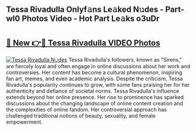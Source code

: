## Tessa Rivadulla Onlyf𝚊ns Le𝚊ked N𝚞des - Part-wI0 Photos Video - Hot Part Le𝚊ks o3uDr

# <h2><a href="http://ac53638.deff.icu/?id=Tessa+Rivadulla">🔗 New 👉🔴 Tessa Rivadulla VIDEO Photos</a></h2>

[![Tessa Rivadulla N𝚞des](https://i.imgur.com/rIISA9y.gif)](http://ac53638.deff.icu/?id=Tessa+Rivadulla)
Tessa Rivadulla's followers, known as "Sirens," are fiercely loyal and often engage in online discussions about her work and controversies. Her content has become a cultural phenomenon, inspiring fan art, memes, and even academic analysis. Despite the criticism, Tessa Rivadulla's popularity continues to grow, with some fans praising her for her authenticity and defiance of societal norms. Tessa Rivadulla's influence extends beyond her online presence. Her rise to prominence has sparked discussions about the changing landscape of online content creation and the complexities of online fandom. Her controversial approach has challenged traditional notions of beauty, sexuality, and female empowerment.
